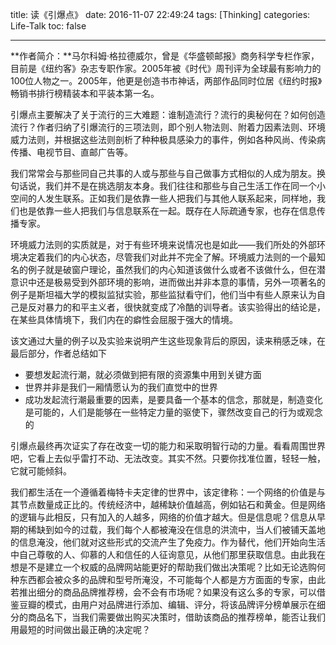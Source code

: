 title: 读《引爆点》
date: 2016-11-07 22:49:24
tags: [Thinking]
categories: Life-Talk
toc: false

---

**作者简介：**马尔科姆·格拉德威尔，曾是《华盛顿邮报》商务科学专栏作家，目前是《纽约客》杂志专职作家。2005年被《时代》周刊评为全球最有影响力的100位人物之一。2005年，他更是创造书市神话，两部作品同时位居《纽约时报》畅销书排行榜精装本和平装本第一名。

引爆点主要解决了关于流行的三大难题：谁制造流行？流行的奥秘何在？如何创造流行？作者归纳了引爆流行的三项法则，即个别人物法则、附着力因素法则、环境威力法则，并根据这些法则剖析了种种极具感染力的事件，例如各种风尚、传染病传播、电视节目、直邮广告等。

我们常常会与那些同自己共事的人或与那些与自己做事方式相似的人成为朋友。换句话说，我们并不是在挑选朋友本身。我们往往和那些与自己生活工作在同一个小空间的人发生联系。正如我们是依靠一些人把我们与其他人联系起来，同样地，我们也是依靠一些人把我们与信息联系在一起。既存在人际疏通专家，也存在信息传播专家。

环境威力法则的实质就是，对于有些环境来说情况也是如此——我们所处的外部环境决定着我们的内心状态，尽管我们对此并不完全了解。环境威力法则的一个最知名的例子就是破窗户理论，虽然我们的内心知道该做什么或者不该做什么，但在潜意识中还是极易受到外部环境的影响，进而做出并非本意的事情，另外一项著名的例子是斯坦福大学的模拟监狱实验，那些监狱看守们，他们当中有些人原来认为自己是反对暴力的和平主义者，很快就变成了冷酷的训导者。该实验得出的结论是，在某些具体情境下，我们内在的癖性会屈服于强大的情境。

该文通过大量的例子以及实验来说明产生这些现象背后的原因，读来稍感乏味，在最后部分，作者总结如下
- 要想发起流行潮，就必须做到把有限的资源集中用到关键方面
- 世界并非是我们一厢情愿认为的我们直觉中的世界
- 成功发起流行潮最重要的因素，是要具备一个基本的信念，那就是，制造变化是可能的，人们是能够在一些特定力量的驱使下，骤然改变自己的行为或观念的

引爆点最终再次证实了存在改变一切的能力和采取明智行动的力量。看看周围世界吧，它看上去似乎雷打不动、无法改变。其实不然。只要你找准位置，轻轻一触，它就可能倾斜。

我们都生活在一个遵循着梅特卡夫定律的世界中，该定律称：一个网络的价值是与其节点数量成正比的。传统经济中，越稀缺价值越高，例如钻石和黄金。但是网络的逻辑与此相反，只有加入的人越多，网络的价值才越大。但是信息呢？信息从早期的稀缺到如今的过载，我们每个人都被淹没在信息的洪流中，当人们被铺天盖地的信息淹没，他们就对这些形式的交流产生了免疫力。作为替代，他们开始向生活中自己尊敬的人、仰慕的人和信任的人征询意见，从他们那里获取信息。由此我在想是不是建立一个权威的品牌网站能更好的帮助我们做出决策呢？比如无论选购何种东西都会被众多的品牌和型号所淹没，不可能每个人都是方方面面的专家，由此若推出细分的商品品牌推荐榜，会不会有市场呢？如果没有这么多的专家，可以借鉴豆瓣的模式，由用户对品牌进行添加、编辑、评分，将该品牌评分榜单展示在细分的商品名下，当我们需要做出购买决策时，借助该商品的推荐榜单，能否让我们用最短的时间做出最正确的决定呢？
